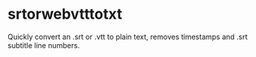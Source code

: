 # srtorwebvtttotxt
Quickly convert an .srt or .vtt to plain text, removes timestamps and .srt subtitle line numbers.
